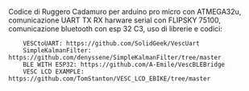 Codice di Ruggero Cadamuro per arduino pro micro con ATMEGA32u, comunicazione UART TX RX harware serial con FLIPSKY 75100, comunicazione bluetooth con esp 32 C3, uso di librerie e codici:			
	
	
		VESCtoUART: https://github.com/SolidGeek/VescUart
 		SimpleKalmanFilter: https://github.com/denyssene/SimpleKalmanFilter/tree/master
 		BLE WITH ESP32: https://github.com/A-Emile/VescBLEBridge
   		VESC LCD EXAMPLE: https://github.com/TomStanton/VESC_LCD_EBIKE/tree/master
